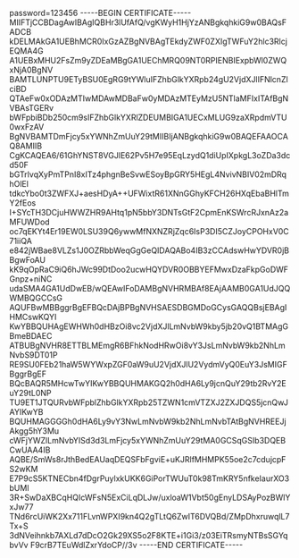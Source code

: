 password=123456
-----BEGIN CERTIFICATE-----
MIIFTjCCBDagAwIBAgIQBHr3lUfAfQ/vgKWyH1HjYzANBgkqhkiG9w0BAQsFADCB
kDELMAkGA1UEBhMCR0IxGzAZBgNVBAgTEkdyZWF0ZXIgTWFuY2hlc3RlcjEQMA4G
A1UEBxMHU2FsZm9yZDEaMBgGA1UEChMRQ09NT0RPIENBIExpbWl0ZWQxNjA0BgNV
BAMTLUNPTU9ETyBSU0EgRG9tYWluIFZhbGlkYXRpb24gU2VjdXJlIFNlcnZlciBD
QTAeFw0xODAzMTIwMDAwMDBaFw0yMDAzMTEyMzU5NTlaMFIxITAfBgNVBAsTGERv
bWFpbiBDb250cm9sIFZhbGlkYXRlZDEUMBIGA1UECxMLUG9zaXRpdmVTU0wxFzAV
BgNVBAMTDmFjcy5xYWNhZmUuY29tMIIBIjANBgkqhkiG9w0BAQEFAAOCAQ8AMIIB
CgKCAQEA6/61GhYNST8VGJlE62Pv5H7e95EqLzydQ1diUpIXpkgL3oZDa3dcd50F
bGTrlvqXyPmTPnI8xITz4phgnBeSvwESoyBpGRY5HEgL4NvivNBIV02mDRqhOlEl
tdkcYbo0t3ZWFXJ+aesHDyA++UFWixtR61XNnGGhyKFCH26HXqEbaBHlTmY2fEos
I+SYcTH3DCjuHWWZHR9AHtq1pN5bbY3DNTsGtF2CpmEnKSWrcRJxnAz2aMFUWDod
oc7qEKYt4Er19EW0LSU39Q6ywwMfNXNZRjZqc6IsP3DI5CZJoyCPOHxV0C71iiQA
e842jWBae8VLZs1J0OZRbbWeqGgGeQIDAQABo4IB3zCCAdswHwYDVR0jBBgwFoAU
kK9qOpRaC9iQ6hJWc99DtDoo2ucwHQYDVR0OBBYEFMwxDzaFkpGoDWFGnpz+niNC
udaSMA4GA1UdDwEB/wQEAwIFoDAMBgNVHRMBAf8EAjAAMB0GA1UdJQQWMBQGCCsG
AQUFBwMBBggrBgEFBQcDAjBPBgNVHSAESDBGMDoGCysGAQQBsjEBAgIHMCswKQYI
KwYBBQUHAgEWHWh0dHBzOi8vc2VjdXJlLmNvbW9kby5jb20vQ1BTMAgGBmeBDAEC
ATBUBgNVHR8ETTBLMEmgR6BFhkNodHRwOi8vY3JsLmNvbW9kb2NhLmNvbS9DT01P
RE9SU0FEb21haW5WYWxpZGF0aW9uU2VjdXJlU2VydmVyQ0EuY3JsMIGFBggrBgEF
BQcBAQR5MHcwTwYIKwYBBQUHMAKGQ2h0dHA6Ly9jcnQuY29tb2RvY2EuY29tL0NP
TU9ET1JTQURvbWFpblZhbGlkYXRpb25TZWN1cmVTZXJ2ZXJDQS5jcnQwJAYIKwYB
BQUHMAGGGGh0dHA6Ly9vY3NwLmNvbW9kb2NhLmNvbTAtBgNVHREEJjAkgg5hY3Mu
cWFjYWZlLmNvbYISd3d3LmFjcy5xYWNhZmUuY29tMA0GCSqGSIb3DQEBCwUAA4IB
AQBE/SmWs8rJthBedEAUaqDEQSFbFgviE+uKJRlfMHMPK55oe2c7cdujcpFS2wKM
E7P9cS5KTNECbn4fDgrPuylxkUKK6GiPorTWUuT0k98TmKRY5nfkeIaurXO3bUMl
3R+SwDaXBCqHQIcWFsN5ExCiLqDLJw/uxloaW1Vbt50gEnyLDSAyPozBWlYxJw77
TNd6rcUiWK2Xx711FLvnWPXI9kn4Q2gTLtQ6ZwIT6DVQBd/ZMpDhxruwqlL7Tx+S
3dNVeihnkb7AXLd7dDcO2Gk29XS5o2F8KTE+i1Gi3/z03EiTRsmyNTBsSGYqbvVv
F9crB7TEuWdlZxrYdoCP//3v
-----END CERTIFICATE-----
